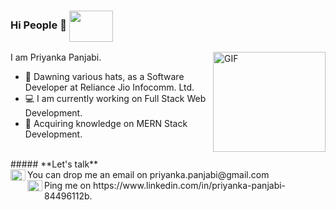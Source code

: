 ### Hi People 👋 <img width="70" height="50" align=center src="https://cdn.dribbble.com/users/1018278/screenshots/3870893/hello_world.gif"></img> 
<!-- ![hippo](https://media3.giphy.com/media/aUovxH8Vf9qDu/giphy.gif) -->
I am Priyanka Panjabi.
 <img align="right" alt="GIF" height=160 width=180 marginTop=1% src="https://www.mutualofamerica.com/Articles2/Money/201811/girl_coder.jpg" />
- 🔭 Dawning various hats, as a Software Developer at Reliance Jio Infocomm. Ltd.
- 💻 I am currently working on Full Stack Web Development.
- 🌱 Acquiring knowledge on MERN Stack Development. 
<br>
##### **Let's talk** <br>
<div>
<img width="24" height="18" align=left src="https://thumbs.gfycat.com/CompetentElderlyGemsbuck-small.gif"></img> 
You can drop me an email on priyanka.panjabi@gmail.com <br>
<img width="24" height="18" align=left src="https://i.pinimg.com/originals/de/b4/6f/deb46f02a59e3b3a2aa58fac16290d63.gif"></img>Ping me on https://www.linkedin.com/in/priyanka-panjabi-84496112b.
</div>